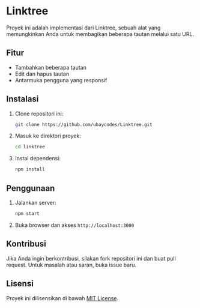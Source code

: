 # Linktree

Proyek ini adalah implementasi dari Linktree, sebuah alat yang memungkinkan Anda untuk membagikan beberapa tautan melalui satu URL.

## Fitur

- Tambahkan beberapa tautan
- Edit dan hapus tautan
- Antarmuka pengguna yang responsif

## Instalasi

1. Clone repositori ini:
   ```bash
   git clone https://github.com/ubaycodes/Linktree.git
   ```
2. Masuk ke direktori proyek:
   ```bash
   cd linktree
   ```
3. Instal dependensi:
   ```bash
   npm install
   ```

## Penggunaan

1. Jalankan server:
   ```bash
   npm start
   ```
2. Buka browser dan akses `http://localhost:3000`

## Kontribusi

Jika Anda ingin berkontribusi, silakan fork repositori ini dan buat pull request. Untuk masalah atau saran, buka issue baru.

## Lisensi

Proyek ini dilisensikan di bawah [MIT License](LICENSE).
